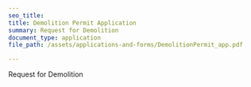```yaml
---
seo_title: 
title: Demolition Permit Application
summary: Request for Demolition
document_type: application
file_path: /assets/applications-and-forms/DemolitionPermit_app.pdf

---
```

Request for Demolition
